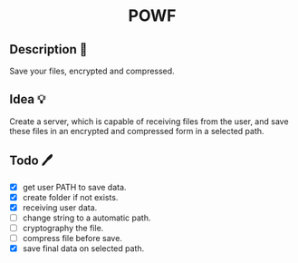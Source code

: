 <h1 align="center">POWF</h1>

## Description 📜
<p>Save your files, encrypted and compressed.</p>

## Idea 💡
<p>Create a server, which is capable of receiving files from the user, and save these files in an encrypted and compressed form in a selected path.</p>

## Todo 🖊️
- [x] get user PATH to save data.
- [x] create folder if not exists.
- [x] receiving user data.
- [ ] change string to a automatic path.
- [ ] cryptography the file.
- [ ] compress file before save.
- [x] save final data on selected path.
